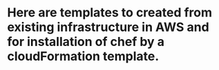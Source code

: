 # Here are templates to created from existing infrastructure in AWS and for installation of chef by a cloudFormation template.
